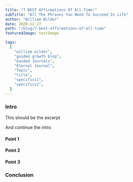 ```yaml
---
title: "7 BEST Affirmations Of All-Time!"
subTitle: "All The Phrases You Need To Succeed In Life"
author: "William Wilder"
date: 2020-12-27
path: "/blog/7-best-affirmations-of-all-time"
featuredImage: testImage

tags:
  [
    "william wilder",
    "guided growth blog",
    "Guided Journals",
    "Eternal Journal",
    "Topic",
    "title",
    "specifics1",
    "specifics2",
  ]
---
```


### Intro

This should be the excerpt

<!-- endexcerpt -->

And continue the intro

#### Point 1

#### Point 2

#### Point 3

### Conclusion
